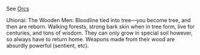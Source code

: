 See [Orcs](Orcs)

Uhionai: The Wooden Men: Bloodline tied into tree—you become tree, and then are reborn. Walking forests, strong bark skin when in tree form, live for centuries, and tons of wisdom. They can only grow in special soil however, so always have to return home. Weapons made from their wood are absurdly powerful (sentient, etc). 